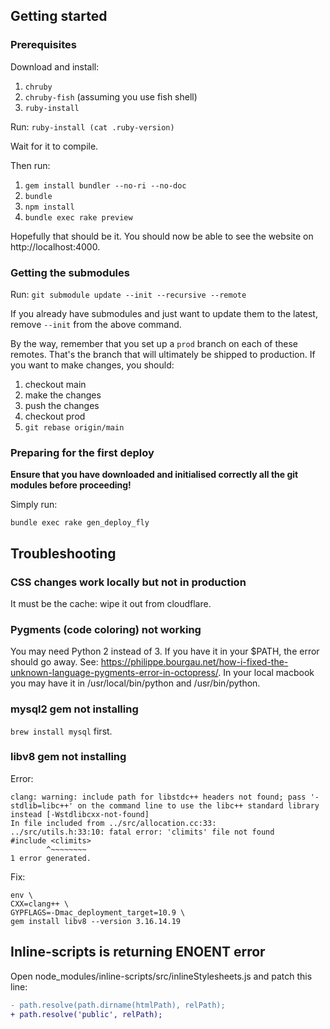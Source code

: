 ## Getting started

### Prerequisites

Download and install:

1. `chruby`
2. `chruby-fish` (assuming you use fish shell)
3. `ruby-install`

Run: `ruby-install (cat .ruby-version)`

Wait for it to compile.

Then run:

1. `gem install bundler --no-ri --no-doc`
2. `bundle`
3. `npm install`
4. `bundle exec rake preview`

Hopefully that should be it. You should now be able to see the website on http://localhost:4000.


### Getting the submodules

Run: `git submodule update --init --recursive --remote`

If you already have submodules and just want to update them to the latest, remove `--init` from the above command.

By the way, remember that you set up a `prod` branch on each of these remotes. That's the branch that will ultimately be shipped to production. If you want to make changes, you should:

1. checkout main
2. make the changes
3. push the changes
4. checkout prod
5. `git rebase origin/main`


### Preparing for the first deploy

**Ensure that you have downloaded and initialised correctly all the git modules before proceeding!**

Simply run:

    bundle exec rake gen_deploy_fly


## Troubleshooting

### CSS changes work locally but not in production

It must be the cache: wipe it out from cloudflare.

### Pygments (code coloring) not working

You may need Python 2 instead of 3. If you have it in your $PATH, the error should go away.
See: https://philippe.bourgau.net/how-i-fixed-the-unknown-language-pygments-error-in-octopress/. In your local macbook you may have it in /usr/local/bin/python and /usr/bin/python.

### mysql2 gem not installing

`brew install mysql` first.

### libv8 gem not installing

Error:

    clang: warning: include path for libstdc++ headers not found; pass '-stdlib=libc++' on the command line to use the libc++ standard library instead [-Wstdlibcxx-not-found]
    In file included from ../src/allocation.cc:33:
    ../src/utils.h:33:10: fatal error: 'climits' file not found
    #include <climits>
            ^~~~~~~~~
    1 error generated.

Fix:

    env \
    CXX=clang++ \
    GYPFLAGS=-Dmac_deployment_target=10.9 \
    gem install libv8 --version 3.16.14.19

## Inline-scripts is returning ENOENT error

Open node_modules/inline-scripts/src/inlineStylesheets.js and patch this line:

```diff
- path.resolve(path.dirname(htmlPath), relPath);
+ path.resolve('public', relPath);
```
